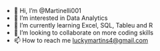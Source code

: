 - 👋 Hi, I’m @Martinelli001
- 👀 I’m interested in Data Analytics
- 🌱 I’m currently learning Excel, SQL, Tableu and R
- 💞️ I’m looking to collaborate on more coding skills
- 📫 How to reach me luckymartins4@gmail.com

<!---
Martinelli001/Martinelli001 is a ✨ special ✨ repository because its `README.md` (this file) appears on your GitHub profile.
You can click the Preview link to take a look at your changes.
--->
